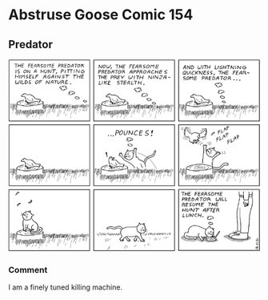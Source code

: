 # Abstruse Goose Comic 154
## Predator

![image](comics/predator.png)
### Comment
I am a finely tuned killing machine.
